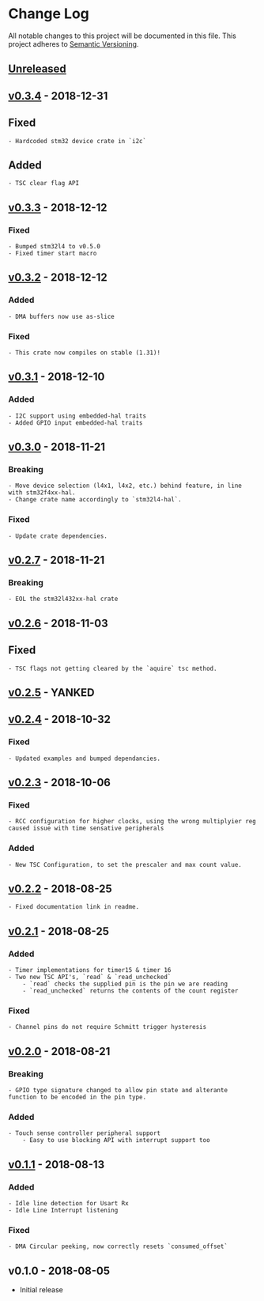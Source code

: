 # Change Log

All notable changes to this project will be documented in this file.
This project adheres to [Semantic Versioning](http://semver.org/).

## [Unreleased]

## [v0.3.4] - 2018-12-31

## Fixed
    - Hardcoded stm32 device crate in `i2c`

## Added
    - TSC clear flag API

## [v0.3.3] - 2018-12-12

### Fixed
    - Bumped stm32l4 to v0.5.0
    - Fixed timer start macro

## [v0.3.2] - 2018-12-12

### Added
    - DMA buffers now use as-slice

### Fixed
    - This crate now compiles on stable (1.31)!

## [v0.3.1] - 2018-12-10

### Added
    - I2C support using embedded-hal traits
    - Added GPIO input embedded-hal traits

## [v0.3.0] - 2018-11-21

### Breaking
    - Move device selection (l4x1, l4x2, etc.) behind feature, in line with stm32f4xx-hal.
    - Change crate name accordingly to `stm32l4-hal`.

### Fixed
    - Update crate dependencies.

## [v0.2.7] - 2018-11-21

### Breaking
    - EOL the stm32l432xx-hal crate

## [v0.2.6] - 2018-11-03

## Fixed

    - TSC flags not getting cleared by the `aquire` tsc method.

## [v0.2.5] - YANKED

## [v0.2.4] - 2018-10-32

### Fixed
    - Updated examples and bumped dependancies.

## [v0.2.3] - 2018-10-06

### Fixed
    - RCC configuration for higher clocks, using the wrong multiplyier reg caused issue with time sensative peripherals

### Added
    - New TSC Configuration, to set the prescaler and max count value.

## [v0.2.2] - 2018-08-25
    - Fixed documentation link in readme.

## [v0.2.1] - 2018-08-25

### Added
    - Timer implementations for timer15 & timer 16
    - Two new TSC API's, `read` & `read_unchecked`
        - `read` checks the supplied pin is the pin we are reading
        - `read_unchecked` returns the contents of the count register

### Fixed
    - Channel pins do not require Schmitt trigger hysteresis

## [v0.2.0] - 2018-08-21

### Breaking
    - GPIO type signature changed to allow pin state and alterante function to be encoded in the pin type.

### Added
    - Touch sense controller peripheral support
        - Easy to use blocking API with interrupt support too

## [v0.1.1] - 2018-08-13

### Added
    - Idle line detection for Usart Rx
    - Idle Line Interrupt listening

### Fixed
    - DMA Circular peeking, now correctly resets `consumed_offset`

## v0.1.0 - 2018-08-05

- Initial release

[Unreleased]: https://github.com/stm32-rs/stm32l4xx-hal/compare/v0.3.4...HEAD
[v0.3.4]: https://github.com/stm32-rs/stm32l4xx-hal/compare/v0.3.3...v0.3.4
[v0.3.3]: https://github.com/stm32-rs/stm32l4xx-hal/compare/v0.3.2...v0.3.3
[v0.3.2]: https://github.com/stm32-rs/stm32l4xx-hal/compare/v0.3.1...v0.3.2
[v0.3.1]: https://github.com/stm32-rs/stm32l4xx-hal/compare/v0.3.0...v0.3.1
[v0.3.0]: https://github.com/stm32-rs/stm32l4xx-hal/compare/v0.2.7...v0.3.0
[v0.2.7]: https://github.com/stm32-rs/stm32l4xx-hal/compare/v0.2.6...v0.2.7
[v0.2.6]: https://github.com/stm32-rs/stm32l4xx-hal/compare/v0.2.5...v0.2.6
[v0.2.5]: https://github.com/stm32-rs/stm32l4xx-hal/compare/v0.2.4...v0.2.5
[v0.2.4]: https://github.com/stm32-rs/stm32l4xx-hal/compare/v0.2.3...v0.2.4
[v0.2.3]: https://github.com/stm32-rs/stm32l4xx-hal/compare/v0.2.2...v0.2.3
[v0.2.2]: https://github.com/stm32-rs/stm32l4xx-hal/compare/v0.2.1...v0.2.2
[v0.2.1]: https://github.com/stm32-rs/stm32l4xx-hal/compare/v0.2.0...v0.2.1
[v0.2.0]: https://github.com/stm32-rs/stm32l4xx-hal/compare/v0.1.1...v0.2.0
[v0.1.1]: https://github.com/stm32-rs/stm32l4xx-hal/compare/v0.1.0...v0.1.1
[v0.1.0]: https://github.com/stm32-rs/stm32l4xx-hal/tree/v0.1.0